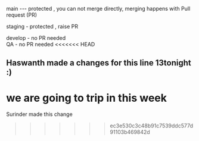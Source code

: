  main --- protected , you can not merge directly, merging happens with 
 Pull request (PR)
 
staging - protected , raise  PR 

develop - no PR needed  
QA - no PR needed
<<<<<<< HEAD

## Haswanth made a changes for this line 13tonight :)
we are going to trip in this week 
=======
Surinder made this change
>>>>>>> ec3e530c3c48b91c7539ddc577d91103b469842d
